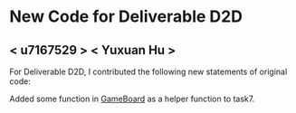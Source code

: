 # New Code for Deliverable D2D

## < u7167529 > < Yuxuan Hu >

For Deliverable D2D, I contributed the following new statements of original code:

Added some function in [GameBoard](https://gitlab.cecs.anu.edu.au/u7133046/comp1110-ass2-tue15g/-/blob/master/src/comp1110/ass2/GameBoard.java#L27-47) as a helper function to task7.